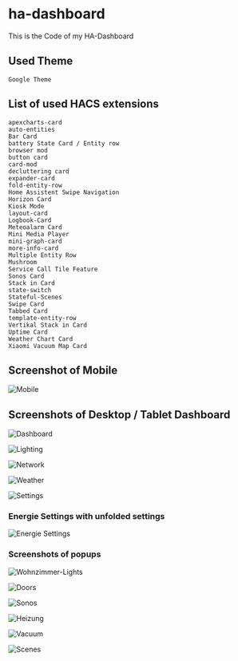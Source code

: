 # ha-dashboard

This is the Code of my HA-Dashboard

## Used Theme

    Google Theme

## List of used HACS extensions

    apexcharts-card
    auto-entities
    Bar Card
    battery State Card / Entity row
    browser mod
    button card
    card-mod
    decluttering card
    expander-card
    fold-entity-row
    Home Assistent Swipe Navigation
    Horizon Card
    Kiosk Mode
    layout-card
    Logbook-Card
    Meteoalarm Card
    Mini Media Player
    mini-graph-card
    more-info-card
    Multiple Entity Row
    Mushroom
    Service Call Tile Feature
    Sonos Card
    Stack in Card
    state-switch
    Stateful-Scenes
    Swipe Card
    Tabbed Card
    template-entity-row
    Vertikal Stack in Card
    Uptime Card
    Weather Chart Card
    Xiaomi Vacuum Map Card

## Screenshot of Mobile

![Mobile](/images/IMG_2138.PNG)

## Screenshots of Desktop / Tablet Dashboard

![Dashboard](/images/SCR-20240319-qwal.png)

![Lighting](/images/SCR-20240319-qwed.png)

![Network](/images/SCR-20240319-qwia.png)

![Weather](/images/Bildschirmfoto%202024-03-19%20um%2019.22.24.png)

![Settings](/images/SCR-20240319-qwwr.png)

### Energie Settings with unfolded settings

![Energie Settings](/images/Bildschirmfoto%202024-03-19%20um%2019.27.20.png)

### Screenshots of popups

![Wohnzimmer-Lights](/images/Bildschirmfoto%202024-03-19%20um%2019.24.23.png)

![Doors](/images/Bildschirmfoto%202024-03-19%20um%2019.58.50.png)

![Sonos](/images/Bildschirmfoto%202024-03-19%20um%2019.24.41.png)

![Heizung](/images/Bildschirmfoto%202024-03-19%20um%2019.24.52.png)

![Vacuum](/images/Bildschirmfoto%202024-03-19%20um%2019.25.06.png)

![Scenes](/images/Bildschirmfoto%202024-03-19%20um%2019.25.18.png)
